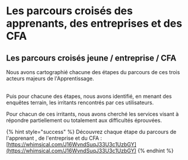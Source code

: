 # Les parcours croisés des apprenants, des entreprises et des CFA

## Les parcours croisés jeune / entreprise / CFA

Nous avons cartographié chacune des étapes du parcours de ces trois acteurs majeurs de l'Apprentissage.

\
Puis pour chacune des étapes, nous avons identifié, en menant des enquêtes terrain, les irritants rencontrés par ces utilisateurs.&#x20;

Pour chacun de ces irritants, nous avons cherché les services visant à répondre partiellement ou totalement aux difficultés éprouvées.

{% hint style="success" %}
Découvrez chaque étape du parcours de l'apprenant , de l'entreprise et du CFA :  [https://whimsical.com/J16WvndSuqJ33U3c1UzbGY](https://whimsical.com/J16WvndSuqJ33U3c1UzbGY)
{% endhint %}

